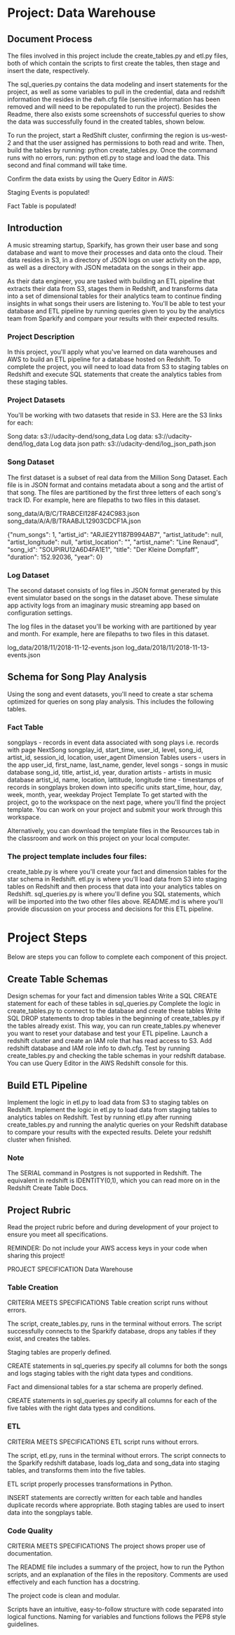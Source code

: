 # Project: Data Warehouse

## Document Process

The files involved in this project include the create_tables.py and etl.py files, both of which contain the scripts to first create the tables, then stage and insert the date, respectively.

The sql_queries.py contains the data modeling and insert statements for the project, as well as some variables to pull in the credential, data and redshift information the resides in the dwh.cfg file (sensitive information has been removed and will need to be repopulated to run the project). Besides the Readme, there also exists some screenshots of successful queries to show the data was successfully found in the created tables, shown below.

To run the project, start a RedShift cluster, confirming the region is us-west-2 and that the user assigned has permissions to both read and write. Then, build the tables by running: python create_tables.py. Once the command runs with no errors, run: python etl.py to stage and load the data. This second and final command will take time.

Confirm the data exists by using the Query Editor in AWS:

Staging Events is populated!

Fact Table is populated!

## Introduction

A music streaming startup, Sparkify, has grown their user base and song database and want to move their processes and data onto the cloud. Their data resides in S3, in a directory of JSON logs on user activity on the app, as well as a directory with JSON metadata on the songs in their app.

As their data engineer, you are tasked with building an ETL pipeline that extracts their data from S3, stages them in Redshift, and transforms data into a set of dimensional tables for their analytics team to continue finding insights in what songs their users are listening to. You'll be able to test your database and ETL pipeline by running queries given to you by the analytics team from Sparkify and compare your results with their expected results.

### Project Description

In this project, you'll apply what you've learned on data warehouses and AWS to build an ETL pipeline for a database hosted on Redshift. To complete the project, you will need to load data from S3 to staging tables on Redshift and execute SQL statements that create the analytics tables from these staging tables.

### Project Datasets

You'll be working with two datasets that reside in S3. Here are the S3 links for each:

Song data: s3://udacity-dend/song_data Log data: s3://udacity-dend/log_data Log data json path: s3://udacity-dend/log_json_path.json

### Song Dataset

The first dataset is a subset of real data from the Million Song Dataset. Each file is in JSON format and contains metadata about a song and the artist of that song. The files are partitioned by the first three letters of each song's track ID. For example, here are filepaths to two files in this dataset.

song_data/A/B/C/TRABCEI128F424C983.json song_data/A/A/B/TRAABJL12903CDCF1A.json

{"num_songs": 1, "artist_id": "ARJIE2Y1187B994AB7", "artist_latitude": null, "artist_longitude": null, "artist_location": "", "artist_name": "Line Renaud", "song_id": "SOUPIRU12A6D4FA1E1", "title": "Der Kleine Dompfaff", "duration": 152.92036, "year": 0} 

### Log Dataset 

The second dataset consists of log files in JSON format generated by this event simulator based on the songs in the dataset above. These simulate app activity logs from an imaginary music streaming app based on configuration settings.

The log files in the dataset you'll be working with are partitioned by year and month. For example, here are filepaths to two files in this dataset.

log_data/2018/11/2018-11-12-events.json log_data/2018/11/2018-11-13-events.json

## Schema for Song Play Analysis

Using the song and event datasets, you'll need to create a star schema optimized for queries on song play analysis. This includes the following tables.

### Fact Table

songplays - records in event data associated with song plays i.e. records with page NextSong songplay_id, start_time, user_id, level, song_id, artist_id, session_id, location, user_agent Dimension Tables users - users in the app user_id, first_name, last_name, gender, level songs - songs in music database song_id, title, artist_id, year, duration artists - artists in music database artist_id, name, location, lattitude, longitude time - timestamps of records in songplays broken down into specific units start_time, hour, day, week, month, year, weekday Project Template To get started with the project, go to the workspace on the next page, where you'll find the project template. You can work on your project and submit your work through this workspace.

Alternatively, you can download the template files in the Resources tab in the classroom and work on this project on your local computer.

### The project template includes four files:

create_table.py is where you'll create your fact and dimension tables for the star schema in Redshift. etl.py is where you'll load data from S3 into staging tables on Redshift and then process that data into your analytics tables on Redshift. sql_queries.py is where you'll define you SQL statements, which will be imported into the two other files above. README.md is where you'll provide discussion on your process and decisions for this ETL pipeline.

# Project Steps

Below are steps you can follow to complete each component of this project.

## Create Table Schemas

Design schemas for your fact and dimension tables Write a SQL CREATE statement for each of these tables in sql_queries.py Complete the logic in create_tables.py to connect to the database and create these tables Write SQL DROP statements to drop tables in the beginning of create_tables.py if the tables already exist. This way, you can run create_tables.py whenever you want to reset your database and test your ETL pipeline. Launch a redshift cluster and create an IAM role that has read access to S3. Add redshift database and IAM role info to dwh.cfg. Test by running create_tables.py and checking the table schemas in your redshift database. You can use Query Editor in the AWS Redshift console for this.

## Build ETL Pipeline

Implement the logic in etl.py to load data from S3 to staging tables on Redshift. Implement the logic in etl.py to load data from staging tables to analytics tables on Redshift. Test by running etl.py after running create_tables.py and running the analytic queries on your Redshift database to compare your results with the expected results. Delete your redshift cluster when finished.

### Note

The SERIAL command in Postgres is not supported in Redshift. The equivalent in redshift is IDENTITY(0,1), which you can read more on in the Redshift Create Table Docs.

## Project Rubric

Read the project rubric before and during development of your project to ensure you meet all specifications.

REMINDER: Do not include your AWS access keys in your code when sharing this project!

PROJECT SPECIFICATION Data Warehouse

### Table Creation

CRITERIA MEETS SPECIFICATIONS Table creation script runs without errors.

The script, create_tables.py, runs in the terminal without errors. The script successfully connects to the Sparkify database, drops any tables if they exist, and creates the tables.

Staging tables are properly defined.

CREATE statements in sql_queries.py specify all columns for both the songs and logs staging tables with the right data types and conditions.

Fact and dimensional tables for a star schema are properly defined.

CREATE statements in sql_queries.py specify all columns for each of the five tables with the right data types and conditions.

### ETL

CRITERIA MEETS SPECIFICATIONS ETL script runs without errors.

The script, etl.py, runs in the terminal without errors. The script connects to the Sparkify redshift database, loads log_data and song_data into staging tables, and transforms them into the five tables.

ETL script properly processes transformations in Python.

INSERT statements are correctly written for each table and handles duplicate records where appropriate. Both staging tables are used to insert data into the songplays table.

### Code Quality

CRITERIA MEETS SPECIFICATIONS The project shows proper use of documentation.

The README file includes a summary of the project, how to run the Python scripts, and an explanation of the files in the repository. Comments are used effectively and each function has a docstring.

The project code is clean and modular.

Scripts have an intuitive, easy-to-follow structure with code separated into logical functions. Naming for variables and functions follows the PEP8 style guidelines.
